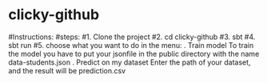 # clicky-github

#Instructions:
#steps:
     #1. Clone the project 
     #2. cd clicky-github
     #3. sbt
     #4. sbt run 
     #5. choose what you want to do in the menu: 
              . Train model
      To train the model you have to put your jsonfile in the public directory with the name data-students.json
              . Predict on my dataset
      Enter the path of your dataset, and the result will be prediction.csv
          
